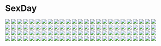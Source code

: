 # SexDay
![](https://konachan.com/jpeg/7f2f0209d496f098c389fad4d1d7e44a/Konachan.com%20-%20149178%20chuning_lover%20clouds%20game_cg%20koso%20kurosu_kanade%20sky%20sugar_house.jpg)
![](https://konachan.com/jpeg/96a894e721344c837f8d19b8e46c8659/Konachan.com%20-%20132029%20game_cg%20inui_yuki%20kimishima_ao%20otome_ga_tsumugu_koi_no_canvas%20weapon.jpg)
![](https://konachan.com/image/9fcc7d9b3031619aa6d4dafd0be4fb04/Konachan.com%20-%209995%20animal_ears%20catgirl%20panties%20ragnarok_online%20underwear.jpg)
![](https://konachan.com/image/86a625a88c23f4c653d4c3dc4d653ff9/Konachan.com%20-%2083355%20blue_hair%20chibi%20len%20melty_blood%20neko-arc%20shingetsutan_tsukihime%20tail%20xefy.jpg)
![](https://konachan.com/image/e5219b5df6d150e562762244cabae7a0/Konachan.com%20-%20146584%20areno%20black_hair%20ergo_proxy%20green_eyes%20long_hair%20mask%20pantyhose%20re-l_mayer%20vincent_law.jpg)
![](https://konachan.com/jpeg/e0a236ac3a1c7cd74ad9bd23a16f0e03/Konachan.com%20-%20226669%20boots%20dress%20elbow_gloves%20gloves%20gray_hair%20long_hair%20shuzi%20stars%20thighhighs%20twintails%20vocaloid%20vocaloid_china%20xingchen%20yellow_eyes.jpg)
![](https://konachan.com/image/7efcd2149ba7a7860f9091c0d6c20b3f/Konachan.com%20-%2023622%20air%20chibi%20kamio_misuzu%20key%20kirishima_kano%20michiru%20potato%20tohno_minagi%20visualart.jpg)
![](https://konachan.com/image/f7bf7aad922cec22d80a8185c9f6bd84/Konachan.com%20-%20196330%20blue%20bow%20cherry_blossoms%20flowers%20hakurei_reimu%20japanese_clothes%20miko%20ribbons%20thighhighs%20touhou%20tree.jpg)
![](https://konachan.com/jpeg/d68cb00fcd6dde53d0df2c7d09daa421/Konachan.com%20-%2080884%20animal_ears%20catgirl%20chen%20foxgirl%20konoha_kuzunoki%20multiple_tails%20tail%20touhou%20yakumo_ran.jpg)
![](https://konachan.com/jpeg/cae5541673df5ff056df09f91fe4f37b/Konachan.com%20-%20240804%20blue_hair%20cherry_blossoms%20dress%20flowers%20g.g.lemon%20hatsune_miku%20headdress%20leaves%20long_hair%20vocaloid%20water%20waterfall.jpg)
![](https://konachan.com/jpeg/07e51a848580939c19d59d06ef0a44fc/Konachan.com%20-%20117251%20animal%20cat%20forest%20hat%20kansou_samehada%20original%20staff%20tree%20witch.jpg)
![](https://konachan.com/jpeg/6fa9293c6abfdc40aaad5b3f226a32da/Konachan.com%20-%20222091%20animal_ears%20anthropomorphism%20black_hair%20blush%20boots%20catgirl%20cis_%28carcharias%29%20headband%20kantai_collection%20pantyhose%20sketch%20skirt%20tail%20yellow_eyes.jpg)
![](https://konachan.com/image/79e95fc5a8aa32b13381c018c638f585/Konachan.com%20-%20134997%20charlotte_e_yeager%20gertrud_barkhorn%20kisetsu%20strike_witches%20swimsuit%20water%20wet.jpg)
![](https://konachan.com/image/5d1e884ff4d3df66a2d30cc589ac989d/Konachan.com%20-%2033643%20higurashi_no_naku_koro_ni%20ryuuguu_rena.jpg)
![](https://konachan.com/image/d52c64ff320e4660cb3582ecc9a0ca31/Konachan.com%20-%20162423%20animal_ears%20bou_nin%20bunny_ears%20dress%20forest%20original%20ponytail%20scenic%20tree%20weapon%20white_hair.jpg)
![](https://konachan.com/image/018b380f62ad49d390752aeca6db69a0/Konachan.com%20-%2050919%20amae_koromo%20blonde_hair%20blue_eyes%20saki%20underwear.jpg)
![](https://konachan.com/image/bafe940b826477d4aa5eab58f62d6e26/Konachan.com%20-%2096511%20group%20gumi%20hatsune_miku%20kagamine_len%20kagamine_rin%20kaito%20kamui_gakupo%20lily_%28vocaloid%29%20male%20megurine_luka%20meiko%20miki_%28vocaloid%29%20music%20vocaloid.jpg)
![](https://konachan.com/image/28440bfa54e3c504678dcb5a43e0882e/Konachan.com%20-%2015416%20tagme.jpg)
![](https://konachan.com/image/c0ee6fd630766bc8a839bf9ed1b9406f/Konachan.com%20-%20213824%20angela_balzac%20blonde_hair%20blue_eyes%20bodysuit%20expelled_from_paradise%20long_hair%20maze_%28gochama_ze_gohan%29%20skintight.jpg)
![](https://konachan.com/jpeg/fa03f8b184ad10fc16301594e4809898/Konachan.com%20-%20172311%20black_eyes%20black_hair%20fuchsia%20kill_la_kill%20matoi_ryuuko%20short_hair%20skirt%20white.jpg)
![](https://konachan.com/image/c48825c9457999710046ca5995434c13/Konachan.com%20-%20176727%20blonde_hair%20blue_eyes%20corset%20dress%20gloves%20kestrel%20long_hair%20original%20thighhighs.jpg)
![](https://konachan.com/jpeg/cef460d636a3eb10a08c6b6af6538cf9/Konachan.com%20-%20192713%202girls%20bikini%20black_hair%20blonde_hair%20breast_hold%20breasts%20fukami_nagisa%20game_cg%20koutaro%20nipples%20swimsuit%20torn_clothes%20tropical_vacation%20twinkle%20water.jpg)
![](https://konachan.com/jpeg/cfef6e1eb068fdd60c962c761d0850f4/Konachan.com%20-%2053890%20moekibara_fumitake%20panties%20striped_panties%20takanashi_yumina%20tayutama%20underwear.jpg)
![](https://konachan.com/image/f2e1a2a4db84903905c4680ac1d4f9aa/Konachan.com%20-%2031490%20ass%20blonde_hair%20blue_eyes%20blush%20favorite%20game_cg%20happy_margaret%21%20kokonoka%20panties%20red_hair%20rindou_saki%20school_uniform%20striped_panties%20underwear.jpg)
![](https://konachan.com/image/cbe3b7ccfe47a58869fb958970a933f3/Konachan.com%20-%2095368%20green_eyes%20green_hair%20kagiyama_hina%20long_hair%20nude%20ribbons%20sakuragi_akira%20touhou.jpg)
![](https://konachan.com/jpeg/d134587a8a0b0bccbfb61af7a9658ab1/Konachan.com%20-%2080629%20akai_ringo%20bath%20ookami-san_to_shichinin_no_nakama-tachi%20ookami_ryouko%20vector.jpg)
![](https://konachan.com/image/500e03251577f2bccb085079bb2fe4d9/Konachan.com%20-%20218818%20censored%20cum%20irina_e_tolstaia%20makita_maki%20nipples%20paizuri%20penis%20shinigami_no_testament.jpg)
![](https://konachan.com/image/f60cf5de1198c47ece2d322a4f56aeaa/Konachan.com%20-%20191466%20ass%20asteion%20breasts%20cleavage%20corona_timir%20dress%20group%20panties%20rio_wezley%20sacred_heart%20scan%20see_through%20skirt%20skirt_lift%20underwear%20water%20wet.jpg)
![](https://konachan.com/jpeg/b51d0dd3b8c8e28dfcd2f2713275f040/Konachan.com%20-%20136968%20game_cg%20kousaka_otohime%20peassoft%20pool%20swimsuit%20tagme_%28artist%29%20water%20zutto_tsukushite_ageru_no%21.jpg)
![](https://konachan.com/image/61c5e8a9c512ed51024c3a1a001823a8/Konachan.com%20-%2038303%20clannad%20furukawa_nagisa%20furukawa_sanae%20ibuki_fuuko.jpg)
![](https://konachan.com/image/34f17d40ec540168021e732d128ed52c/Konachan.com%20-%2028663%202girls%20blue_eyes%20breasts%20censored%20chu_x_chu%20game_cg%20nipples%20nude%20pussy%20pussy_juice%20spread_legs%20spread_pussy%20unisonshift.jpg)
![](https://konachan.com/image/9a362297a03474e6468441c9d9aef2d5/Konachan.com%20-%20118796%20arancia%20long_hair%20original%20tagme%20vl.jpg)
![](https://konachan.com/jpeg/e78beba022e202f0b427cd6d8979ad8a/Konachan.com%20-%204972%20al_azif%20demonbane%20deus_machina_demonbane.jpg)
![](https://konachan.com/jpeg/0ad768f766e5ebdf20726be77b137659/Konachan.com%20-%20220197%20brown_hair%20building%20chaken%20city%20clouds%20cropped%20original%20rain%20short_hair%20skirt%20tree%20umbrella%20water.jpg)
![](https://konachan.com/image/f09043e6ad765aa1fad3966ffc905148/Konachan.com%20-%2055687%20hayate_no_gotoku%20katsura_hinagiku%20nishizawa_ayumu%20sanzenin_nagi%20swimsuit.jpg)
![](https://konachan.com/image/e537ce6323abe014e879481974e10ba4/Konachan.com%20-%20110236%20all_male%20boots%20candy%20dress%20flowers%20food%20hat%20long_hair%20male%20mikuni_saho%20panties%20purple_hair%20rose%20tales_of_vesperia%20trap%20underwear%20yuri_lowell.jpg)
![](https://konachan.com/image/54ce5903cc67b8a8209ff4b9dbe7490f/Konachan.com%20-%20269040%20anus%20ass%20blush%20cum%20idolmaster%20kneehighs%20long_hair%20pink_eyes%20pussy%20pussy_juice%20shijou_takane%20skirt%20tetuo_kun%20uncensored%20white_hair.jpg)
![](https://konachan.com/image/cd897f4bf4d578c1522dbeef6e440093/Konachan.com%20-%20197710%20dress%20flowers%20hatsune_miku%20long_hair%20nagitoki%20petals%20twintails%20vocaloid.jpg)
![](https://konachan.com/image/3bfdf4c81f7c78fc9c1c74505702850e/Konachan.com%20-%20203542%20animal%20aya_%28star%29%20barefoot%20bird%20brown_hair%20clouds%20dress%20long_hair%20original%20scenic%20sky%20summer_dress%20sunset%20water.jpg)
![](https://konachan.com/image/b5c21b9dce3bd66506443c63d823dd3e/Konachan.com%20-%20109460%20animal%20barefoot%20bird%20blue_eyes%20blue_hair%20chrono_cross%20clouds%20gloves%20headdress%20necklace%20original%20serge%20sky%20sunakumo%20tree%20water%20weapon.jpg)
![](https://konachan.com/jpeg/dbc854694389c329d694fd0d53486145/Konachan.com%20-%2060198%20bakemonogatari%20close%20long_hair%20monogatari_%28series%29%20purple_hair%20senjougahara_hitagi%20transparent%20vector.jpg)
![](https://konachan.com/image/2b387a5d4c539e3f6138b1f18bec5403/Konachan.com%20-%20258359%202girls%20aqua_eyes%20azur_lane%20bandage%20breasts%20cleavage%20dark_skin%20fingering%20gray_hair%20kneehighs%20long_hair%20navel%20sarashi%20skirt%20underboob%20underwear%20yuri.jpg)
![](https://konachan.com/jpeg/73a9ad10bf4e2b4685a99bcca62e3cf5/Konachan.com%20-%20227833%20aliasing%20animal%20asano_ame%20cake%20candy%20cat%20chocolate%20food%20fruit%20original%20strawberry%20tiger.jpg)
![](https://konachan.com/jpeg/2f71268592d2a080097f14ca6a8c8d40/Konachan.com%20-%20128866%20bunnygirl%20ipod%20parody%20reisen_udongein_inaba%20silhouette%20touhou.jpg)
![](https://konachan.com/jpeg/55d1cfe0fe854ad3ecb7b7c0a099c532/Konachan.com%20-%20240321%20animal%20ball%20basketball%20black_hair%20blue_hair%20brown_hair%20cat%20fairy_tail%20glasses%20group%20headband%20lyon%20male%20pink_hair%20red_hair%20shorts%20socks%20sport.jpg)
![](https://konachan.com/image/3fa2914184a6c89f4ca8340d298e1ac1/Konachan.com%20-%2071004%20asakura_masatoki%20black_hair%20cape%20long_hair%20red_eyes%20reiuji_utsuho%20ribbons%20skirt%20stars%20touhou%20weapon%20yellow_eyes.jpg)
![](https://konachan.com/image/67ad6b05ca3c36e924cdc1429fa1fefd/Konachan.com%20-%20301829%20anthropomorphism%20azur_lane%20gray_hair%20long_hair%20orange_eyes%20prinz_eugen_%28azur_lane%29%20renze_l%20stockings%20water.jpg)
![](https://konachan.com/image/6ff3904579e2fb5772780e7b33940fbe/Konachan.com%20-%20189403%20bicycle%20blonde_hair%20bunny%20crossover%20dress%20elbow_gloves%20gloves%20gray_eyes%20heli-kotohime%20kasugano_sora%20long_hair%20male%20necklace%20sunset%20yosuga_no_sora.jpg)
![](https://konachan.com/image/1b9a020dbf7d97ae320a0b616989cfab/Konachan.com%20-%20261265%20armor%20bodysuit%20brown_hair%20dragon%20garter_belt%20horns%20long_hair%20navel%20original%20pointed_ears%20red_eyes%20tagme_%28artist%29%20underboob.jpg)
![](https://konachan.com/image/0f30b17c40873f5aec3947f92ccd9a17/Konachan.com%20-%2011003%20furude_rika%20higurashi_no_naku_koro_ni%20houjou_satoko%20ryuuguu_rena%20sonozaki_mion%20sonozaki_shion.jpg)
![](https://konachan.com/jpeg/2d001830a39f6f579c7ff135929d8cad/Konachan.com%20-%20290076%20animal%20drink%20lilac_%28pfeasy%29%20nobody%20original%20rabbit%20waifu2x%20white.jpg)
![](https://konachan.com/jpeg/e0f2c865c0e4dceeb51c1206b157e413/Konachan.com%20-%20269445%20aliasing%20breasts%20brown_hair%20mechagirl%20nidy-2d-%20original%20sword%20thighhighs%20twintails%20weapon.jpg)
![](https://konachan.com/jpeg/747fedfa596d0df0aafecaae2a8b93a0/Konachan.com%20-%20179608%20blonde_hair%20blue_eyes%20boots%20bow%20cure_ace%20gloves%20inoshishi%20long_hair%20marie_ange%20pantyhose%20pink_hair%20precure%20red_eyes%20red_hair%20regina%20spear%20weapon.jpg)
![](https://konachan.com/jpeg/98bb87554e8e72d401fb2f626be4f625/Konachan.com%20-%20127994%20fairy%20fairy_%28ima_mo_itsuka_mo_faruna_runa%29%20game_cg%20ima_mo_itsuka_mo_faruna_runa%20kamiya_tomoe%20petals%20pointed_ears%20school_uniform%20thighhighs.jpg)
![](https://konachan.com/jpeg/c134d7ec8abb19ae03fef4d2617cf7b0/Konachan.com%20-%20279606%20anthropomorphism%20kantai_collection%20tatsuta_%28kancolle%29%20yue_%28tada_no_saboten%29.jpg)
![](https://konachan.com/image/fd62ab4674c37eefc5ec02c0a8c11d84/Konachan.com%20-%20268450%20hatsune_miku%20long_hair%20rain%20spencer_sais%20umbrella%20vocaloid%20water.jpg)
![](https://konachan.com/image/65800413ebe613a08619fcd0ed4e5ad4/Konachan.com%20-%2076469%20angel_beats%21%20guitar%20instrument%20iwasawa_masami%20yui_%28angel_beats%21%29.jpg)
![](https://konachan.com/jpeg/d3a8a34def242b11e89d559d8843b26c/Konachan.com%20-%20302051%20animal_ears%20bell%20black_hair%20cat_smile%20choker%20fang%20hololive%20izumi_sai%20long_hair%20navel%20ookami_mio%20orange_eyes%20skirt%20tail%20thighhighs%20white%20wolfgirl.jpg)
![](https://konachan.com/jpeg/1a59b1c628287cf9c11dd2638dc91627/Konachan.com%20-%20200147%20black_hair%20blush%20gray%20headband%20kasumigaoka_utaha%20long_hair%20panties%20pantyhose%20red_eyes%20school_uniform%20skirt%20syow%20underwear.jpg)
![](https://konachan.com/jpeg/a9d8dcfe3467c376beca27218472f6f2/Konachan.com%20-%20281423%20aqua_eyes%20bow%20bunny%20dress%20gray_hair%20headdress%20kushida_you%20loli%20lolita_fashion%20long_hair%20original%20ribbons.jpg)
![](https://konachan.com/image/b81b6aaccf3a3a1c1a6799ef6a4e8436/Konachan.com%20-%20277663%202girls%20bikini%20black_hair%20blue_eyes%20breasts%20building%20choker%20cleavage%20green_eyes%20long_hair%20necklace%20sadakage%20swimsuit%20thighhighs%20vibrator%20wristwear.jpg)
![](https://konachan.com/image/4b5e447b41fe7ac197dfdb3afcda7912/Konachan.com%20-%20109844%20animal%20bird%20cape%20colossus%20neg%20red_hair%20shadow_of_the_colossus%20sky%20wander%20weapon.jpg)
![](https://konachan.com/image/5240039eefeeb97c67ec44e037974395/Konachan.com%20-%20192323%202girls%20black_hair%20boots%20bow%20brown_eyes%20brown_hair%20hirano_katsuyuki%20long_hair%20morning_musume%20skirt%20tanaka_reina%20thighhighs%20wristwear%20zoom_layer.jpg)
![](https://konachan.com/image/6b339e5e0208c022e9312f08c674d2cc/Konachan.com%20-%20214497%20breasts%20cosplay%20green_eyes%20green_hair%20hatsune_miku%20headdress%20hk_%28zxd0554%29%20kantai_collection%20long_hair%20navel%20twintails%20vocaloid%20weapon%20wet.jpg)
![](https://konachan.com/image/bfa0b991611b211f30ce022ba4047aa8/Konachan.com%20-%20165779%20animal%20crab%20fish%20forest%20nurikabe_%28mictlan-tecuhtli%29%20original%20scenic%20tree.jpg)
![](https://konachan.com/image/127840c704af1d123c154402a68daf96/Konachan.com%20-%2049284%20black_rock_shooter%20gun%20kuroi_mato%20nidy-2d-%20polychromatic%20weapon.jpg)
![](https://konachan.com/image/a761efe4d33b04226c434a682c1c3e9c/Konachan.com%20-%20201627%20blue_eyes%20brown_hair%20dress%20hat%20ichii_oritoro%20long_hair%20male%20necklace%20original%20short_hair%20shorts%20stairs%20summer_dress%20tree.jpg)
![](https://konachan.com/jpeg/763033511e905fd20a523280d9d73644/Konachan.com%20-%20127098%20animal_ears%20blush%20catgirl%20chibi%20gloves%20hat%20long_hair%20red_eyes%20remilia_scarlet%20short_hair%20sonson_%28eleven%29%20tail%20touhou%20vampire%20wings.jpg)
![](https://konachan.com/image/11b531c7d4728e2f9b6859d08d07f3ca/Konachan.com%20-%2023691%20animal_ears%20futari_wa_precure%20precure.jpg)
![](https://konachan.com/jpeg/ef3d75377bfcac64b48e6f79a009aefa/Konachan.com%20-%20218758%20animal_ears%20ayase_eri%20love_live%21_school_idol_project%20nishikino_maki%20pito_%28sh02327%29%20polychromatic%20yazawa_nico.jpg)
![](https://konachan.com/image/103159d24620eaa8b90ea2f598e0e734/Konachan.com%20-%20203945%20anthropomorphism%20blonde_hair%20blue_hair%20blush%20clouds%20dark_skin%20ddal%20long_hair%20ro-500_%28kancolle%29%20sky%20swimsuit%20tan_lines%20water%20wristwear.jpg)
![](https://konachan.com/image/65b2965e62c6b5fa869e2de0f1f57fd2/Konachan.com%20-%2018103%20blood%20dark%20shingetsutan_tsukihime%20yumizuka_satsuki.jpg)
![](https://konachan.com/jpeg/8c6c2d292b83b3eec4d0df8ef5fc31cb/Konachan.com%20-%20288648%20aqua_eyes%20building%20butterfly%20clouds%20dark%20green_hair%20hat%20japanese_clothes%20long_hair%20mikisai%20original%20scenic%20sky%20water%20witch%20witch_hat.jpg)
![](https://konachan.com/image/dc1691d9ff093b1a7c4cc395bfe52402/Konachan.com%20-%20167772%20animal_ears%20arisita%20blonde_hair%20boots%20dress%20long_hair%20moon%20seeu%20tree%20vocaloid.jpg)
![](https://konachan.com/image/ca7fcd4842836c3630db98f738daaea2/Konachan.com%20-%2053754%20macross%20macross_frontier%20sheryl_nome.jpg)
![](https://konachan.com/image/5e603b4e1c8a99f6835c93d9fd2b4b1d/Konachan.com%20-%2096643%20clouds%20grass%20living%20nobody%20original%20scenic%20sky%20stars%20sunset.jpg)
![](https://konachan.com/image/c627943f9a51faf3cfbc1819e42f9c0c/Konachan.com%20-%20143238%20barefoot%20dengeki_moeoh%20dress%20flowers%20long_hair%20original%20panties%20petals%20striped_panties%20summer_dress%20sunflower%20tanihara_natsuki%20twintails%20underwear.jpg)
![](https://konachan.com/image/30df4cfa9f585520479500afb6811061/Konachan.com%20-%2069003%20durarara%21%21%20orihara_izaya.jpg)
![](https://konachan.com/image/773ef0f0a3323f654d0a29a595e4f5b4/Konachan.com%20-%2011661%20tagme.jpg)
![](https://konachan.com/image/1d1caa9b828be3a72ea1b8d89ff79ae2/Konachan.com%20-%20227728%20cangkong%20headphones%20loli%20long_hair%20pink_eyes%20pink_hair%20space%20thighhighs.jpg)
![](https://konachan.com/jpeg/2ec5e5cdabb4015bed24d2ab08977e1c/Konachan.com%20-%20280663%20anus%20ass%20censored%20game_cg%20gray_hair%20hinata_momo%20hyakka_kanade%20nopan%20penis%20pussy%20school_uniform%20sex%20short_hair%20silkys_plus.jpg)
![](https://konachan.com/image/4bbf70c5e913bdbdec664589991d54d0/Konachan.com%20-%20144274%20blonde_hair%20flandre_scarlet%20hat%20red_eyes%20ribbons%20short_hair%20touhou%20toutenkou%20vampire%20wings.jpg)
![](https://konachan.com/jpeg/41b39aa3f953a9977b02653c02ad8eef/Konachan.com%20-%2017241%20mai-otome%20nina_wang%20transparent.jpg)
![](https://konachan.com/image/9e95f61713d1ca62d27b19f087cb835d/Konachan.com%20-%208999%20kanon%20kawasumi_mai.jpg)
![](https://konachan.com/image/442df2a0281f2b72bf7542b9bc1ece48/Konachan.com%20-%20125581%20christmas%20da_capo_dream_x%27mas%20yasuyuki.jpg)
![](https://konachan.com/image/54d615dd1cc041f7e3432c23668e9241/Konachan.com%20-%20215053%20animal%20bird%20brown_hair%20building%20city%20clouds%20long_hair%20original%20pantyhose%20scarf%20skirt%20sky%20winter%20yamakawa.jpg)
![](https://konachan.com/jpeg/f447f05336e3bd01a18707bda96a9c8d/Konachan.com%20-%20256261%20bicolored_eyes%20brown_hair%20girls_frontline%20gloves%20gradient%20gun%20long_hair%20orange_eyes%20ribbons%20skirt%20tagme_%28artist%29%20thighhighs%20twintails%20weapon.jpg)
![](https://konachan.com/image/ac2eeddb09afece603ea3c5f6d4dca57/Konachan.com%20-%20140618%20animal_ears%20armor%20bed%20blush%20bra%20cameltoe%20gray_hair%20idolmaster%20long_hair%20panties%20red_eyes%20shijou_takane%20spread_legs%20takebi%20thighhighs%20underwear%20wings.jpg)
![](https://konachan.com/image/1357f9bfecf428618bbe6bee8f4297f2/Konachan.com%20-%2093705%20clouds%20feathers%20green_hair%20long_hair%20original%20purple_eyes%20ulquiorra0.jpg)
![](https://konachan.com/image/f2a336ce35092d18509e02b0da9953a7/Konachan.com%20-%20109807%20armor%20clouds%20gray_hair%20matsuyuya%20sky%20sword%20weapon.jpg)
![](https://konachan.com/image/034a6fe5079a0c6a17e05e22c227722f/Konachan.com%20-%2023414%20tagme.jpg)
![](https://konachan.com/jpeg/3d05e270b5925d86e4a37a634bb00e71/Konachan.com%20-%2093336%20chibi%20loli%20rindou_ruri%20tenshinranman%20unohana_no_sakuyahime%20yuzusoft.jpg)
![](https://konachan.com/image/e63dc03e63ad395a808c22e6a911b9a5/Konachan.com%20-%20271248%20black_hair%20blush%20green_eyes%20japanese_clothes%20long_hair%20original%20yukata%20yu-ta.jpg)
![](https://konachan.com/image/5bad3269f8e7e2d99af2132813b32e1d/Konachan.com%20-%20144589%20aircraft%20braids%20brown_eyes%20brown_hair%20building%20choker%20city%20clouds%20culture_japan%20jpeg_artifacts%20koku%20long_hair%20skirt%20suenaga_mirai%20weapon.jpg)
![](https://konachan.com/jpeg/dd28f3af8ec384feceb7d7e05eda6677/Konachan.com%20-%20105043%202girls%20black_hair%20blush%20brown_hair%20cat_smile%20close%20pink_eyes%20shirai_kuroko%20to_aru_kagaku_no_railgun%20to_aru_majutsu_no_index%20twintails%20uiharu_kazari.jpg)
![](https://konachan.com/jpeg/efb3f0e6bd6b00d464dce9dffde09de5/Konachan.com%20-%20238506%20ass%20blue_eyes%20blue_hair%20kogaku_kazuya%20mahou_shoujo_madoka_magica%20miki_sayaka%20nude%20short_hair%20towel%20white.jpg)
![](https://konachan.com/jpeg/654a45e40970c3e6d19945a9daf39d1b/Konachan.com%20-%20307499%20black_hair%20breasts%20dress%20erect_nipples%20long_hair%20minamoto%20original%20red_eyes.jpg)
![](https://konachan.com/image/21f5b977b47e37a9e342c7535177af60/Konachan.com%20-%20202466%20blush%20breasts%20dark_skin%20hunie_pop%20lola_rembrite%20ninamo%20nipples%20pussy%20uncensored.jpg)
![](https://konachan.com/image/1216fba360b359310bdecac11bcbb4d5/Konachan.com%20-%2057636%20k-on%21%20manabe_nodoka.jpg)
![](https://konachan.com/image/2149d2c20551f29c93ea4104f14f1e49/Konachan.com%20-%20295115%202girls%20ayase_eri%20bed%20blonde_hair%20braids%20breasts%20cleavage%20close%20green_eyes%20long_hair%20love_live%21_school_idol_project%20shamakho%20signed%20toujou_nozomi.jpg)
